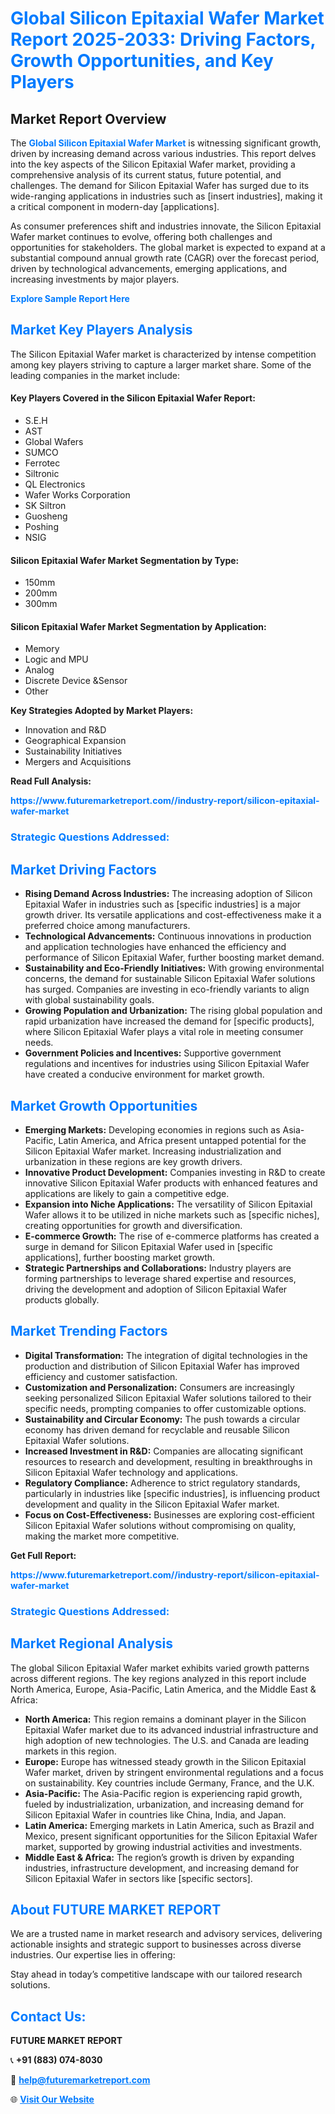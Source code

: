 <h1 style="color: #007BFF;">Global Silicon Epitaxial Wafer Market Report 2025-2033: Driving Factors, Growth Opportunities, and Key Players</h1>

<section id="overview">
<h2>Market Report Overview</h2>
<p>The <a href="https://www.futuremarketreport.com//industry-report/silicon-epitaxial-wafer-market" style="color: #007BFF; text-decoration: none;"><strong>Global Silicon Epitaxial Wafer Market</strong></a> is witnessing significant growth, driven by increasing demand across various industries. This report delves into the key aspects of the Silicon Epitaxial Wafer market, providing a comprehensive analysis of its current status, future potential, and challenges. The demand for Silicon Epitaxial Wafer has surged due to its wide-ranging applications in industries such as [insert industries], making it a critical component in modern-day [applications].</p>
<p>As consumer preferences shift and industries innovate, the Silicon Epitaxial Wafer market continues to evolve, offering both challenges and opportunities for stakeholders. The global market is expected to expand at a substantial compound annual growth rate (CAGR) over the forecast period, driven by technological advancements, emerging applications, and increasing investments by major players.</p>
</section>

<section id="overview">
<p><a href="https://www.futuremarketreport.com//request-sample/reportId=81459" style="color: #007BFF; text-decoration: none;"><strong>Explore Sample Report Here</strong></a></p>
</section>

<section id="key-players">
<h2 style="color: #007BFF;">Market Key Players Analysis</h2>
<p>The Silicon Epitaxial Wafer market is characterized by intense competition among key players striving to capture a larger market share. Some of the leading companies in the market include:</p>
<h4>Key Players Covered in the Silicon Epitaxial Wafer Report:</h4>
<ul><li>S.E.H</li><li>AST</li><li>Global Wafers</li><li>SUMCO</li><li>Ferrotec</li><li>Siltronic</li><li>QL Electronics</li><li>Wafer Works Corporation</li><li>SK Siltron</li><li>Guosheng</li><li>Poshing</li><li>NSIG</li></ul>
<h4>Silicon Epitaxial Wafer Market Segmentation by Type:</h4>
<ul><li>150mm</li><li>200mm</li><li>300mm</li></ul>

<h4>Silicon Epitaxial Wafer Market Segmentation by Application:</h4>
<ul><li>Memory</li><li>Logic and MPU</li><li>Analog</li><li>Discrete Device &amp;Sensor</li><li>Other</li></ul>
<p><strong>Key Strategies Adopted by Market Players:</strong></p>
<ul>
<li>Innovation and R&D</li>
<li>Geographical Expansion</li>
<li>Sustainability Initiatives</li>
<li>Mergers and Acquisitions</li>
</ul>
</section>

<section>
<p><strong>Read Full Analysis: </strong></p><a href="https://www.futuremarketreport.com//industry-report/silicon-epitaxial-wafer-market" style="color: #007BFF; text-decoration: none;"><strong>https://www.futuremarketreport.com//industry-report/silicon-epitaxial-wafer-market</strong></a>
<h3 style="color: #007BFF;">Strategic Questions Addressed:</h3>
</section>

<section id="driving-factors">
<h2 style="color: #007BFF;">Market Driving Factors</h2>
<ul>
<li><strong>Rising Demand Across Industries:</strong> The increasing adoption of Silicon Epitaxial Wafer in industries such as [specific industries] is a major growth driver. Its versatile applications and cost-effectiveness make it a preferred choice among manufacturers.</li>
<li><strong>Technological Advancements:</strong> Continuous innovations in production and application technologies have enhanced the efficiency and performance of Silicon Epitaxial Wafer, further boosting market demand.</li>
<li><strong>Sustainability and Eco-Friendly Initiatives:</strong> With growing environmental concerns, the demand for sustainable Silicon Epitaxial Wafer solutions has surged. Companies are investing in eco-friendly variants to align with global sustainability goals.</li>
<li><strong>Growing Population and Urbanization:</strong> The rising global population and rapid urbanization have increased the demand for [specific products], where Silicon Epitaxial Wafer plays a vital role in meeting consumer needs.</li>
<li><strong>Government Policies and Incentives:</strong> Supportive government regulations and incentives for industries using Silicon Epitaxial Wafer have created a conducive environment for market growth.</li>
</ul>
</section>

<section id="growth-opportunities">
<h2 style="color: #007BFF;">Market Growth Opportunities</h2>
<ul>
<li><strong>Emerging Markets:</strong> Developing economies in regions such as Asia-Pacific, Latin America, and Africa present untapped potential for the Silicon Epitaxial Wafer market. Increasing industrialization and urbanization in these regions are key growth drivers.</li>
<li><strong>Innovative Product Development:</strong> Companies investing in R&D to create innovative Silicon Epitaxial Wafer products with enhanced features and applications are likely to gain a competitive edge.</li>
<li><strong>Expansion into Niche Applications:</strong> The versatility of Silicon Epitaxial Wafer allows it to be utilized in niche markets such as [specific niches], creating opportunities for growth and diversification.</li>
<li><strong>E-commerce Growth:</strong> The rise of e-commerce platforms has created a surge in demand for Silicon Epitaxial Wafer used in [specific applications], further boosting market growth.</li>
<li><strong>Strategic Partnerships and Collaborations:</strong> Industry players are forming partnerships to leverage shared expertise and resources, driving the development and adoption of Silicon Epitaxial Wafer products globally.</li>
</ul>
</section>

<section id="trending-factors">
<h2 style="color: #007BFF;">Market Trending Factors</h2>
<ul>
<li><strong>Digital Transformation:</strong> The integration of digital technologies in the production and distribution of Silicon Epitaxial Wafer has improved efficiency and customer satisfaction.</li>
<li><strong>Customization and Personalization:</strong> Consumers are increasingly seeking personalized Silicon Epitaxial Wafer solutions tailored to their specific needs, prompting companies to offer customizable options.</li>
<li><strong>Sustainability and Circular Economy:</strong> The push towards a circular economy has driven demand for recyclable and reusable Silicon Epitaxial Wafer solutions.</li>
<li><strong>Increased Investment in R&D:</strong> Companies are allocating significant resources to research and development, resulting in breakthroughs in Silicon Epitaxial Wafer technology and applications.</li>
<li><strong>Regulatory Compliance:</strong> Adherence to strict regulatory standards, particularly in industries like [specific industries], is influencing product development and quality in the Silicon Epitaxial Wafer market.</li>
<li><strong>Focus on Cost-Effectiveness:</strong> Businesses are exploring cost-efficient Silicon Epitaxial Wafer solutions without compromising on quality, making the market more competitive.</li>
</ul>
</section>

<section>
<p><strong>Get Full Report: </strong></p><a href="https://www.futuremarketreport.com//industry-report/silicon-epitaxial-wafer-market" style="color: #007BFF; text-decoration: none;"><strong>https://www.futuremarketreport.com//industry-report/silicon-epitaxial-wafer-market</strong></a>
<h3 style="color: #007BFF;">Strategic Questions Addressed:</h3>
</section>


<section id="regional-analysis">
<h2 style="color: #007BFF;">Market Regional Analysis</h2>
<p>The global Silicon Epitaxial Wafer market exhibits varied growth patterns across different regions. The key regions analyzed in this report include North America, Europe, Asia-Pacific, Latin America, and the Middle East & Africa:</p>
<ul>
<li><strong>North America:</strong> This region remains a dominant player in the Silicon Epitaxial Wafer market due to its advanced industrial infrastructure and high adoption of new technologies. The U.S. and Canada are leading markets in this region.</li>
<li><strong>Europe:</strong> Europe has witnessed steady growth in the Silicon Epitaxial Wafer market, driven by stringent environmental regulations and a focus on sustainability. Key countries include Germany, France, and the U.K.</li>
<li><strong>Asia-Pacific:</strong> The Asia-Pacific region is experiencing rapid growth, fueled by industrialization, urbanization, and increasing demand for Silicon Epitaxial Wafer in countries like China, India, and Japan.</li>
<li><strong>Latin America:</strong> Emerging markets in Latin America, such as Brazil and Mexico, present significant opportunities for the Silicon Epitaxial Wafer market, supported by growing industrial activities and investments.</li>
<li><strong>Middle East & Africa:</strong> The region’s growth is driven by expanding industries, infrastructure development, and increasing demand for Silicon Epitaxial Wafer in sectors like [specific sectors].</li>
</ul>
</section>

<footer>
<h2 style="color: #007BFF;">About FUTURE MARKET REPORT</h2>
<p>We are a trusted name in market research and advisory services, delivering actionable insights and strategic support to businesses across diverse industries. Our expertise lies in offering:</p>

<p>Stay ahead in today’s competitive landscape with our tailored research solutions.</p>

<h2 style="color: #007BFF;">Contact Us:</h2>
<p><strong>FUTURE MARKET REPORT</strong></p>
<p>📞 <strong>+91 (883) 074-8030</strong></p>
<p>📧 <strong><a href="mailto:help@futuremarketreport.com" style="color: #007BFF;">help@futuremarketreport.com</a></strong></p>
<p>🌐 <strong><a href="https://www.futuremarketreport.com/" style="color: #007BFF;">Visit Our Website</a></strong></p>
</footer>